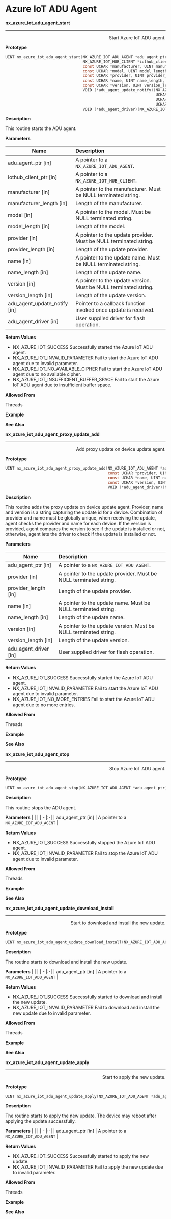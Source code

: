 # Azure IoT ADU Agent

**nx_azure_iot_adu_agent_start**
***
<div style="text-align: right"> Start Azure IoT ADU agent. </div>

**Prototype**
```c
UINT nx_azure_iot_adu_agent_start(NX_AZURE_IOT_ADU_AGENT *adu_agent_ptr,
                                  NX_AZURE_IOT_HUB_CLIENT *iothub_client_ptr,
                                  const UCHAR *manufacturer, UINT manufacturer_length,
                                  const UCHAR *model, UINT model_length,
                                  const UCHAR *provider, UINT provider_length,
                                  const UCHAR *name, UINT name_length,
                                  const UCHAR *version, UINT version_length,
                                  VOID (*adu_agent_update_notify)(NX_AZURE_IOT_ADU_AGENT *adu_agent_ptr,
                                                                  UCHAR *provider, UINT provider_length,
                                                                  UCHAR *name, UINT name_length,
                                                                  UCHAR *version, UINT version_length),
                                  VOID (*adu_agent_driver)(NX_AZURE_IOT_ADU_AGENT_DRIVER *));
```
**Description**

<p>This routine starts the ADU agent.</p>

**Parameters**

| Name | Description |
| - |:-|
| adu_agent_ptr [in] | A pointer to a `NX_AZURE_IOT_ADU_AGENT`. |
| iothub_client_ptr [in] | A pointer to a `NX_AZURE_IOT_HUB_CLIENT`.|
| manufacturer [in] | A pointer to the manufacturer. Must be NULL terminated string. |
| manufacturer_length [in] | Length of the manufacturer.  |
| model [in]  | A pointer to the model. Must be NULL terminated string. |
| model_length [in] | Length of the model. |
| provider [in]  | A pointer to the update provider. Must be NULL terminated string. |
| provider_length [in] | Length of the update provider. |
| name [in]  | A pointer to the update name. Must be NULL terminated string. |
| name_length [in] | Length of the update name. |
| version [in]  | A pointer to the update version. Must be NULL terminated string. |
| version_length [in] | Length of the update version. |
| adu_agent_update_notify [in] | Pointer to a callback function invoked once update is received. |
| adu_agent_driver [in] | User supplied driver for flash operation. |

**Return Values**
* NX_AZURE_IOT_SUCCESS Successfully started the Azure IoT ADU agent.
* NX_AZURE_IOT_INVALID_PARAMETER Fail to start the Azure IoT ADU agent due to invalid parameter.
* NX_AZURE_IOT_NO_AVAILABLE_CIPHER Fail to start the Azure IoT ADU agent due to no available cipher.
* NX_AZURE_IOT_INSUFFICIENT_BUFFER_SPACE Fail to start the Azure IoT ADU agent due to insufficient buffer space.

**Allowed From**

Threads

**Example**

**See Also**

<div style="page-break-after: always;"></div>

**nx_azure_iot_adu_agent_proxy_update_add**
***
<div style="text-align: right"> Add proxy update on device update agent. </div>

**Prototype**
```c
UINT nx_azure_iot_adu_agent_proxy_update_add(NX_AZURE_IOT_ADU_AGENT *adu_agent_ptr,
                                             const UCHAR *provider, UINT provider_length,
                                             const UCHAR *name, UINT name_length,
                                             const UCHAR *version, UINT version_length,
                                             VOID (*adu_agent_driver)(NX_AZURE_IOT_ADU_AGENT_DRIVER *));
```
**Description**

<p>This routine adds the proxy update on device update agent. Provider, name and version is a string capturing the update id for a device. Combination of provider and name must be globally unique, when receiving the update, agent checks the provider and name for each device. If the version is provided, agent compares the version to see if the update is installed or not, otherwise, agent lets the driver to check if the update is installed or not. </p>

**Parameters**

| Name | Description |
| - |:-|
| adu_agent_ptr [in] | A pointer to a `NX_AZURE_IOT_ADU_AGENT`. |
| provider [in]  | A pointer to the update provider. Must be NULL terminated string. |
| provider_length [in] | Length of the update provider. |
| name [in]  | A pointer to the update name. Must be NULL terminated string. |
| name_length [in] | Length of the update name. |
| version [in]  | A pointer to the update version. Must be NULL terminated string. |
| version_length [in] | Length of the update version. |
| adu_agent_driver [in] | User supplied driver for flash operation. |

**Return Values**
* NX_AZURE_IOT_SUCCESS Successfully started the Azure IoT ADU agent.
* NX_AZURE_IOT_INVALID_PARAMETER Fail to start the Azure IoT ADU agent due to invalid parameter.
* NX_AZURE_IOT_NO_MORE_ENTRIES Fail to start the Azure IoT ADU agent due to no more entries.

**Allowed From**

Threads

**Example**

**See Also**

<div style="page-break-after: always;"></div>

**nx_azure_iot_adu_agent_stop**
***
<div style="text-align: right"> Stop Azure IoT ADU agent. </div>

**Prototype**
```c
UINT nx_azure_iot_adu_agent_stop(NX_AZURE_IOT_ADU_AGENT *adu_agent_ptr);
```
**Description**

<p>This routine stops the ADU agent.</p>

**Parameters**
|               |               |
| - |:-|
| adu_agent_ptr [in]    | A pointer to a `NX_AZURE_IOT_ADU_AGENT` |


**Return Values**
* NX_AZURE_IOT_SUCCESS Successfully stopped the Azure IoT ADU agent.
* NX_AZURE_IOT_INVALID_PARAMETER Fail to stop the Azure IoT ADU agent due to invalid parameter.

**Allowed From**

Threads

**Example**

**See Also**

<div style="page-break-after: always;"></div>

**nx_azure_iot_adu_agent_update_download_install**
***
<div style="text-align: right"> Start to download and install the new update. </div>

**Prototype**
```c
UINT nx_azure_iot_adu_agent_update_download_install(NX_AZURE_IOT_ADU_AGENT *adu_agent_ptr);
```
**Description**

<p>The routine starts to download and install the new update.</p>

**Parameters**
|               |               |
| - |:-|
| adu_agent_ptr [in]    | A pointer to a `NX_AZURE_IOT_ADU_AGENT` |


**Return Values**
* NX_AZURE_IOT_SUCCESS Successfully started to download and install the new update.
* NX_AZURE_IOT_INVALID_PARAMETER Fail to download and install the new update due to invalid parameter.

**Allowed From**

Threads

**Example**

**See Also**

<div style="page-break-after: always;"></div>

**nx_azure_iot_adu_agent_update_apply**
***
<div style="text-align: right"> Start to apply the new update. </div>

**Prototype**
```c
UINT nx_azure_iot_adu_agent_update_apply(NX_AZURE_IOT_ADU_AGENT *adu_agent_ptr);
```
**Description**

<p>The routine starts to apply the new update. The device may reboot after applying the update successfully.</p>

**Parameters**
|               |               |
| - |:-|
| adu_agent_ptr [in]    | A pointer to a `NX_AZURE_IOT_ADU_AGENT` |


**Return Values**
* NX_AZURE_IOT_SUCCESS Successfully started to apply the new update.
* NX_AZURE_IOT_INVALID_PARAMETER Fail to apply the new update due to invalid parameter.

**Allowed From**

Threads

**Example**

**See Also**

<div style="page-break-after: always;"></div>
